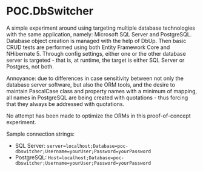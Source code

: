 # POC.DbSwitcher

A simple experiment around using targeting multiple database technologies with
the same application, namely: Microsoft SQL Server and PostgreSQL. Database
object creation is managed with the help of DbUp. Then basic CRUD tests are
performed using both Entity Framework Core and NHibernate 5. Through config
settings, either one or the other database server is targeted - that is, at
runtime, the target is either SQL Server or Postgres, not both.

Annoyance: due to differences in case sensitivity between not only the database
server software, but also the ORM tools, and the desire to maintain PascalCase
class and property names with a minimum of mapping, all names in PostgreSQL are
being created with quotations - thus forcing that they always be addressed with
quotations.

No attempt has been made to optimize the ORMs in this proof-of-concept experiment.

Sample connection strings:

* SQL Server: `server=localhost;Database=poc-dbswitcher;Username=yourUser;Password=yourPassword`
* PostgreSQL: `Host=localhost;Database=poc-dbswitcher;Username=yourUser;Password=yourPassword`